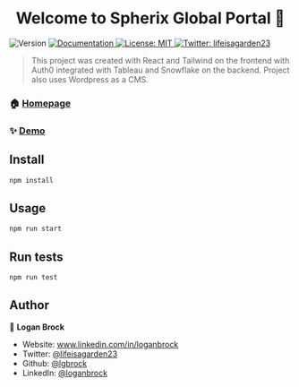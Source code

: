 <h1 align="center">Welcome to Spherix Global Portal 👋</h1>
<p>
  <img alt="Version" src="https://img.shields.io/badge/version-0.1.0-blue.svg?cacheSeconds=2592000" />
  <a href="https://github.com/lgbrock/portal" target="_blank">
    <img alt="Documentation" src="https://img.shields.io/badge/documentation-yes-brightgreen.svg" />
  </a>
  <a href="#" target="_blank">
    <img alt="License: MIT" src="https://img.shields.io/badge/License-MIT-yellow.svg" />
  </a>
  <a href="https://twitter.com/lifeisagarden23" target="_blank">
    <img alt="Twitter: lifeisagarden23" src="https://img.shields.io/twitter/follow/lifeisagarden23.svg?style=social" />
  </a>
</p>

> This project was created with React and Tailwind on the frontend with Auth0 integrated with Tableau and Snowflake on the backend. Project also uses Wordpress as a CMS.

### 🏠 [Homepage](https://github.com/lgbrock/portal)

### ✨ [Demo](https://github.com/lgbrock/portal)

## Install

```sh
npm install
```

## Usage

```sh
npm run start
```

## Run tests

```sh
npm run test
```

## Author

👤 **Logan Brock**

- Website: www.linkedin.com/in/loganbrock
- Twitter: [@lifeisagarden23](https://twitter.com/lifeisagarden23)
- Github: [@lgbrock](https://github.com/lgbrock)
- LinkedIn: [@loganbrock](https://linkedin.com/in/loganbrock)
